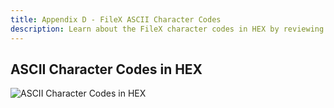 ```yaml
---
title: Appendix D - FileX ASCII Character Codes
description: Learn about the FileX character codes in HEX by reviewing this ASCII character code chart.
---
```



## **ASCII Character Codes in HEX**

![ASCII Character Codes in HEX](../media/user-guide/ascii-character-codes-hex.png)
